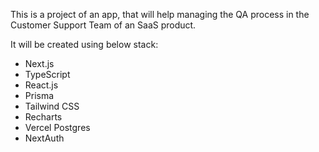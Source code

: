 This is a project of an app, that will help managing the QA process in the Customer Support Team of an SaaS product.

It will be created using below stack:

- Next.js
- TypeScript
- React.js
- Prisma
- Tailwind CSS
- Recharts
- Vercel Postgres
- NextAuth
